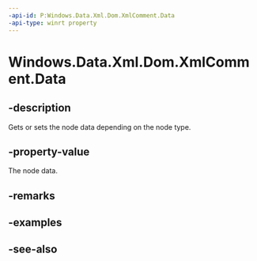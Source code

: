 ----api-id: P:Windows.Data.Xml.Dom.XmlComment.Data
-api-type: winrt property
---<!-- Property syntaxpublic string Data { get;  set; }--># Windows.Data.Xml.Dom.XmlComment.Data## -descriptionGets or sets the node data depending on the node type.## -property-valueThe node data.## -remarks## -examples## -see-also